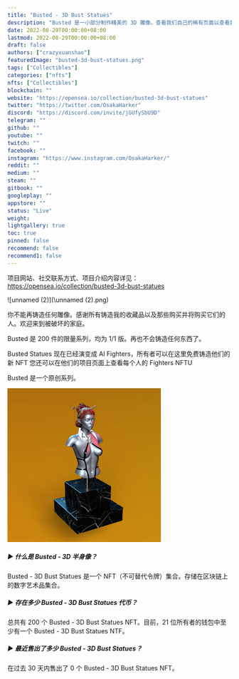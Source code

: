 ```yaml
---
title: "Busted - 3D Bust Statues"
description: "Busted 是一小部分制作精美的 3D 雕像。查看我们自己的稀有页面以查看我们雕像的排名。"
date: 2022-08-29T00:00:00+08:00
lastmod: 2022-08-29T00:00:00+08:00
draft: false
authors: ["crazyxuanshao"]
featuredImage: "busted-3d-bust-statues.png"
tags: ["Collectibles"]
categories: ["nfts"]
nfts: ["Collectibles"]
blockchain: ""
website: "https://opensea.io/collection/busted-3d-bust-statues"
twitter: "https://twitter.com/OsakaHarker"
discord: "https://discord.com/invite/jGUfySbU9D"
telegram: ""
github: ""
youtube: ""
twitch: ""
facebook: ""
instagram: "https://www.instagram.com/OsakaHarker/"
reddit: ""
medium: ""
steam: ""
gitbook: ""
googleplay: ""
appstore: ""
status: "Live"
weight: 
lightgallery: true
toc: true
pinned: false
recommend: false
recommend1: false
---
```

项目网站、社交联系方式、项目介绍内容详见：https://opensea.io/collection/busted-3d-bust-statues

![unnamed (2)](\unnamed (2).png)

你不能再铸造任何雕像。感谢所有铸造我的收藏品以及那些购买并将购买它们的人。欢迎来到被破坏的家庭。

Busted 是 200 件的限量系列，均为 1/1 版。再也不会铸造任何东西了。

Busted Statues 现在已经演变成 AI Fighters，所有者可以在这里免费铸造他们的新 NFT 您还可以在他们的项目页面上查看每个人的 Fighters NFTU

Busted 是一个原创系列。

![unnamed](unnamed.png)

##### ▶ 什么是 Busted - 3D 半身像？

Busted - 3D Bust Statues 是一个 NFT（不可替代令牌）集合。存储在区块链上的数字艺术品集合。

##### ▶ 存在多少 Busted - 3D Bust Statues 代币？

总共有 200 个 Busted - 3D Bust Statues NFT。目前，21 位所有者的钱包中至少有一个 Busted - 3D Bust Statues NTF。

##### ▶ 最近售出了多少 Busted - 3D Bust Statues？

在过去 30 天内售出了 0 个 Busted - 3D Bust Statues NFT。
